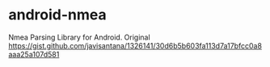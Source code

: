 # android-nmea
Nmea Parsing Library for Android. 
Original https://gist.github.com/javisantana/1326141/30d6b5b603fa113d7a17bfcc0a8aaa25a107d581

